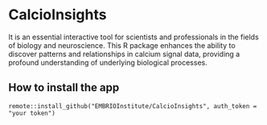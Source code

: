 # CalcioInsights
It is an essential interactive tool for scientists and professionals in the fields of biology and neuroscience. This R package enhances the ability to discover patterns and relationships in calcium signal data, providing a profound understanding of underlying biological processes.

## How to install the app

```
remote::install_github("EMBRIOInstitute/CalcioInsights", auth_token = "your token")
```
